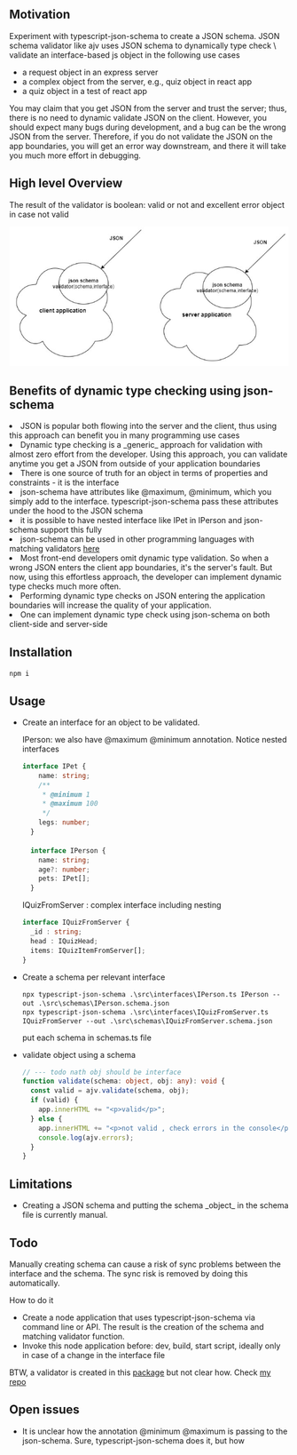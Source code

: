 <h2>Motivation</h2>
Experiment with typescript-json-schema to create a JSON schema. JSON schema validator like ajv uses JSON schema to dynamically type check \ validate an interface-based js object in the following use cases

<ul>
<li>a request object in an express server</li>
<li>a complex object from the server, e.g., quiz object in react app</li>
 <li>a quiz object in a test of react app</li>
</ul> 

<p>You may claim that you get JSON from the server and trust the server; thus, there is no need to dynamic validate JSON on the client. However, you should expect many bugs during development, and a bug can be the wrong JSON from the server. Therefore, if you do not validate the JSON on the app boundaries, you will get an error way downstream, and there it will take you much more effort in debugging.
</p>

<h2>High level Overview</h2>
The result of the validator is boolean: valid or not and excellent error object in case not valid
 

![Screenshot](./figs/json-schema.jpg)

<h2>Benefits of dynamic type checking using json-schema</h2>

<li>JSON is popular both flowing into the server and the client, thus using this approach can benefit you in many programming use cases
</li>

<li> Dynamic type checking is a _generic_ approach for validation with almost zero effort from the developer. Using this approach, you can validate anytime you get a JSON from outside of your application boundaries
</li>

<li>There is one source of truth for an object in terms of properties and constraints - it is the interface</li>

<li>json-schema have attributes like @maximum, @minimum, which you simply add to the interface. typescript-json-schema
pass these attributes under the hood to the JSON schema 
</li>

<li>it is possible to have nested interface like IPet in IPerson and json-schema support this fully</li>
<li>json-schema can be used in other programming languages with matching validators <a href='https://json-schema.org/implementations.html'>here</a></li>

<li>Most front-end developers omit dynamic type validation. So when a wrong JSON enters the client app boundaries, it's the server's fault. But now, using this effortless approach, the developer can implement dynamic type checks much more often.
</li>
<li>Performing dynamic type checks on JSON entering the application boundaries will increase the quality of your application.</li>
<li>One can implement dynamic type check using json-schema on both client-side and server-side
</li>

<h2>Installation</h2>

```
npm i
```

<h2>Usage</h2>
<ul>

<li>
Create an interface for an object to be validated.

IPerson: we also have @maximum @minimum annotation. Notice nested interfaces


```ts
interface IPet {
    name: string;
    /**
     * @minimum 1
     * @maximum 100
     */
    legs: number;
  }
  
  interface IPerson {
    name: string;
    age?: number;
    pets: IPet[];
  }
```

IQuizFromServer : complex interface including nesting

```ts
interface IQuizFromServer {
  _id : string;
  head : IQuizHead;
  items: IQuizItemFromServer[];
}

```

</li>

<li>
Create a schema per relevant interface

```
npx typescript-json-schema .\src\interfaces\IPerson.ts IPerson --out .\src\schemas\IPerson.schema.json
npx typescript-json-schema .\src\interfaces\IQuizFromServer.ts IQuizFromServer --out .\src\schemas\IQuizFromServer.schema.json
```

put each schema in schemas.ts file
</li>
<li>
validate object using a schema

```ts
// --- todo nath obj should be interface
function validate(schema: object, obj: any): void {
  const valid = ajv.validate(schema, obj);
  if (valid) {
    app.innerHTML += "<p>valid</p>";
  } else {
    app.innerHTML += "<p>not valid , check errors in the console</p>";
    console.log(ajv.errors);
  }
}
```

</li>

</ul>



<h2>Limitations</h2>
<ul>
<li>Creating a JSON schema and putting the schema _object_ in the schema file is currently manual.</li>
</ul>

<h2>Todo</h2>
Manually creating schema can cause a risk of sync problems between the interface and the schema. The sync risk is removed by doing this automatically. 
<p>How to do it</p>
<ul>
<li>Create a node application that uses typescript-json-schema via command line or API. The result is the creation of the schema and matching validator function.</li>
<li>Invoke this node application before: dev, build, start script, ideally only in case of a change in the interface file</li>
</ul> 

BTW, a validator is created in this <a href='https://www.npmjs.com/package/typescript-json-validator'>package</a> but not clear how. Check <a href='https://github.com/NathanKr/typescript-json-validator-playground'>my repo</a> 


<h2>Open issues</h2>
<ul>
<li>It is unclear how the annotation @minimum @maximum is passing to the json-schema. Sure, typescript-json-schema does it, but how 
</li>
</ul>